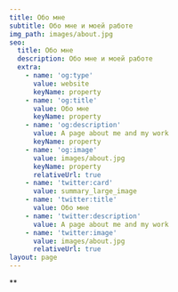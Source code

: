 ```yaml
---
title: Обо мне
subtitle: Обо мне и моей работе
img_path: images/about.jpg
seo:
  title: Обо мне
  description: Обо мне и моей работе
  extra:
    - name: 'og:type'
      value: website
      keyName: property
    - name: 'og:title'
      value: Обо мне
      keyName: property
    - name: 'og:description'
      value: A page about me and my work
      keyName: property
    - name: 'og:image'
      value: images/about.jpg
      keyName: property
      relativeUrl: true
    - name: 'twitter:card'
      value: summary_large_image
    - name: 'twitter:title'
      value: Обо мне
    - name: 'twitter:description'
      value: A page about me and my work
    - name: 'twitter:image'
      value: images/about.jpg
      relativeUrl: true
layout: page
---
```

**
